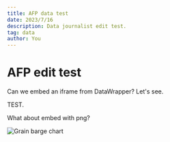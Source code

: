 ```yaml
---
title: AFP data test
date: 2023/7/16
description: Data journalist edit test.
tag: data
author: You
---
```


# AFP edit test

Can we embed an iframe from DataWrapper? Let's see.

TEST.

What about embed with png?

![Grain barge chart](https://datawrapper.dwcdn.net/VYlV4/full.png "Grain barge chart")